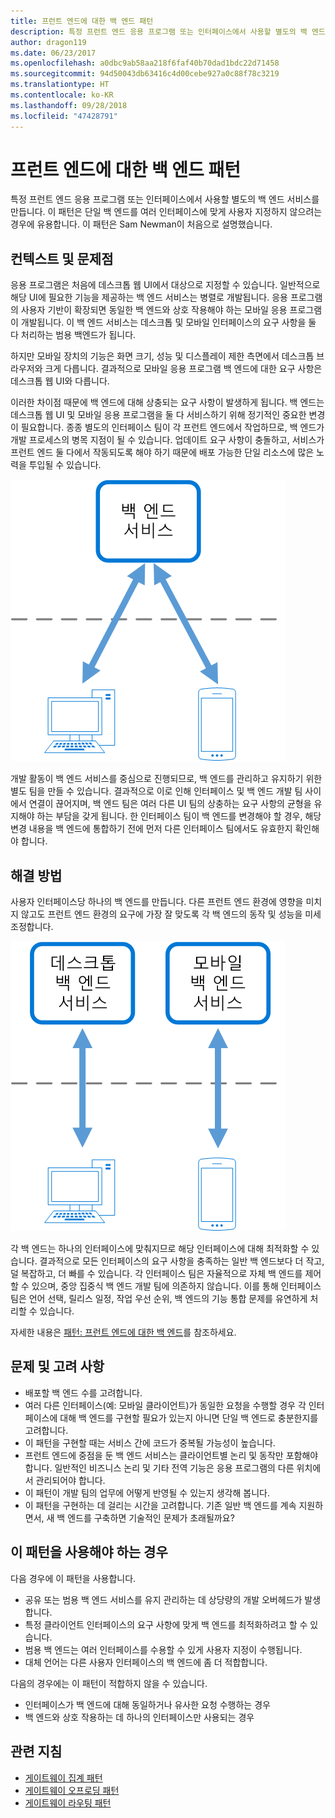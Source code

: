 ```yaml
---
title: 프런트 엔드에 대한 백 엔드 패턴
description: 특정 프런트 엔드 응용 프로그램 또는 인터페이스에서 사용할 별도의 백 엔드 서비스를 만듭니다.
author: dragon119
ms.date: 06/23/2017
ms.openlocfilehash: a0dbc9ab58aa218f6faf40b70dad1bdc22d71458
ms.sourcegitcommit: 94d50043db63416c4d00cebe927a0c88f78c3219
ms.translationtype: HT
ms.contentlocale: ko-KR
ms.lasthandoff: 09/28/2018
ms.locfileid: "47428791"
---
```

# <a name="backends-for-frontends-pattern"></a>프런트 엔드에 대한 백 엔드 패턴

특정 프런트 엔드 응용 프로그램 또는 인터페이스에서 사용할 별도의 백 엔드 서비스를 만듭니다. 이 패턴은 단일 백 엔드를 여러 인터페이스에 맞게 사용자 지정하지 않으려는 경우에 유용합니다. 이 패턴은 Sam Newman이 처음으로 설명했습니다.

## <a name="context-and-problem"></a>컨텍스트 및 문제점

응용 프로그램은 처음에 데스크톱 웹 UI에서 대상으로 지정할 수 있습니다. 일반적으로 해당 UI에 필요한 기능을 제공하는 백 엔드 서비스는 병렬로 개발됩니다. 응용 프로그램의 사용자 기반이 확장되면 동일한 백 엔드와 상호 작용해야 하는 모바일 응용 프로그램이 개발됩니다. 이 백 엔드 서비스는 데스크톱 및 모바일 인터페이스의 요구 사항을 둘 다 처리하는 범용 백엔드가 됩니다.

하지만 모바일 장치의 기능은 화면 크기, 성능 및 디스플레이 제한 측면에서 데스크톱 브라우저와 크게 다릅니다. 결과적으로 모바일 응용 프로그램 백 엔드에 대한 요구 사항은 데스크톱 웹 UI와 다릅니다. 

이러한 차이점 때문에 백 엔드에 대해 상충되는 요구 사항이 발생하게 됩니다. 백 엔드는 데스크톱 웹 UI 및 모바일 응용 프로그램을 둘 다 서비스하기 위해 정기적인 중요한 변경이 필요합니다. 종종 별도의 인터페이스 팀이 각 프런트 엔드에서 작업하므로, 백 엔드가 개발 프로세스의 병목 지점이 될 수 있습니다. 업데이트 요구 사항이 충돌하고, 서비스가 프런트 엔드 둘 다에서 작동되도록 해야 하기 때문에 배포 가능한 단일 리소스에 많은 노력을 투입될 수 있습니다.

![](./_images/backend-for-frontend.png) 

개발 활동이 백 엔드 서비스를 중심으로 진행되므로, 백 엔드를 관리하고 유지하기 위한 별도 팀을 만들 수 있습니다. 결과적으로 이로 인해 인터페이스 및 백 엔드 개발 팀 사이에서 연결이 끊어지며, 백 엔드 팀은 여러 다른 UI 팀의 상충하는 요구 사항의 균형을 유지해야 하는 부담을 갖게 됩니다. 한 인터페이스 팀이 백 엔드를 변경해야 할 경우, 해당 변경 내용을 백 엔드에 통합하기 전에 먼저 다른 인터페이스 팀에서도 유효한지 확인해야 합니다. 

## <a name="solution"></a>해결 방법

사용자 인터페이스당 하나의 백 엔드를 만듭니다. 다른 프런트 엔드 환경에 영향을 미치지 않고도 프런트 엔드 환경의 요구에 가장 잘 맞도록 각 백 엔드의 동작 및 성능을 미세 조정합니다.

![](./_images/backend-for-frontend-example.png) 

각 백 엔드는 하나의 인터페이스에 맞춰지므로 해당 인터페이스에 대해 최적화할 수 있습니다. 결과적으로 모든 인터페이스의 요구 사항을 충족하는 일반 백 엔드보다 더 작고, 덜 복잡하고, 더 빠를 수 있습니다. 각 인터페이스 팀은 자율적으로 자체 백 엔드를 제어할 수 있으며, 중앙 집중식 백 엔드 개발 팀에 의존하지 않습니다. 이를 통해 인터페이스 팀은 언어 선택, 릴리스 일정, 작업 우선 순위, 백 엔드의 기능 통합 문제를 유연하게 처리할 수 있습니다.

자세한 내용은 [패턴: 프런트 엔드에 대한 백 엔드](https://samnewman.io/patterns/architectural/bff/)를 참조하세요.

## <a name="issues-and-considerations"></a>문제 및 고려 사항

- 배포할 백 엔드 수를 고려합니다.
- 여러 다른 인터페이스(예: 모바일 클라이언트)가 동일한 요청을 수행할 경우 각 인터페이스에 대해 백 엔드를 구현할 필요가 있는지 아니면 단일 백 엔드로 충분한지를 고려합니다.
- 이 패턴을 구현할 때는 서비스 간에 코드가 중복될 가능성이 높습니다.
- 프런트 엔드에 중점을 둔 백 엔드 서비스는 클라이언트별 논리 및 동작만 포함해야 합니다. 일반적인 비즈니스 논리 및 기타 전역 기능은 응용 프로그램의 다른 위치에서 관리되어야 합니다.
- 이 패턴이 개발 팀의 업무에 어떻게 반영될 수 있는지 생각해 봅니다.
- 이 패턴을 구현하는 데 걸리는 시간을 고려합니다. 기존 일반 백 엔드를 계속 지원하면서, 새 백 엔드를 구축하면 기술적인 문제가 초래될까요?

## <a name="when-to-use-this-pattern"></a>이 패턴을 사용해야 하는 경우

다음 경우에 이 패턴을 사용합니다.

- 공유 또는 범용 백 엔드 서비스를 유지 관리하는 데 상당량의 개발 오버헤드가 발생합니다.
- 특정 클라이언트 인터페이스의 요구 사항에 맞게 백 엔드를 최적화하려고 할 수 있습니다.
- 범용 백 엔드는 여러 인터페이스를 수용할 수 있게 사용자 지정이 수행됩니다.
- 대체 언어는 다른 사용자 인터페이스의 백 엔드에 좀 더 적합합니다.

다음의 경우에는 이 패턴이 적합하지 않을 수 있습니다.

- 인터페이스가 백 엔드에 대해 동일하거나 유사한 요청 수행하는 경우
- 백 엔드와 상호 작용하는 데 하나의 인터페이스만 사용되는 경우

## <a name="related-guidance"></a>관련 지침

- [게이트웨이 집계 패턴](./gateway-aggregation.md)
- [게이트웨이 오프로딩 패턴](./gateway-offloading.md)
- [게이트웨이 라우팅 패턴](./gateway-routing.md)


